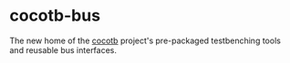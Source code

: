# cocotb-bus

The new home of the [cocotb](https://github.com/cocotb) project's pre-packaged testbenching tools and reusable bus interfaces.
